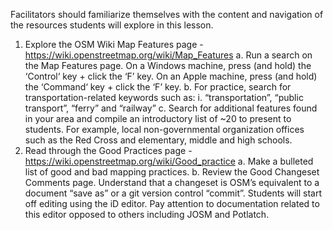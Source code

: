 Facilitators should familiarize themselves with the content and navigation of the resources students will
explore in this lesson.
1. Explore the OSM Wiki Map Features page -
https://wiki.openstreetmap.org/wiki/Map_Features
a. Run a search on the Map Features page.
On a Windows machine, press (and hold) the ‘Control‘ key + click the ‘F’ key. On an Apple
machine, press (and hold) the ‘Command‘ key + click the ‘F’ key.
b. For practice, search for transportation-related keywords such as:
i. “transportation”, “public transport”, “ferry” and “railway”
c. Search for additional features found in your area and compile an introductory list of ~20
to present to students. For example, local non-governmental organization offices such as
the Red Cross and elementary, middle and high schools.
2. Read through the Good Practices page - https://wiki.openstreetmap.org/wiki/Good_practice
a. Make a bulleted list of good and bad mapping practices.
b. Review the Good Changeset Comments page. Understand that a changeset is OSM’s
equivalent to a document “save as” or a git version control “commit”.
Students will start off editing using the iD editor. Pay attention to documentation related
to this editor opposed to others including JOSM and Potlatch.
